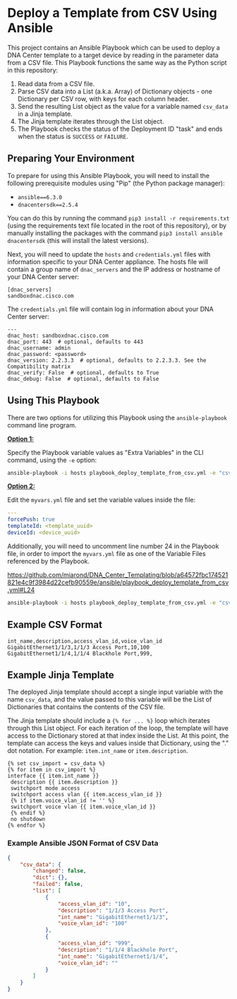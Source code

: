 # Deploy a Template from CSV Using Ansible

This project contains an Ansible Playbook which can be used to deploy a DNA Center template to a target device by reading in the parameter data from a CSV file.  This Playbook functions the same way as the Python script in this repository:

  1. Read data from a CSV file.
  2. Parse CSV data into a List (a.k.a. Array) of Dictionary objects - one Dictionary per CSV row, with keys for each column header.
  3. Send the resulting List object as the value for a variable named `csv_data` in a Jinja template.
  4. The Jinja template iterates through the List object.
  5. The Playbook checks the status of the Deployment ID "task" and ends when the status is `SUCCESS` or `FAILURE`.

## Preparing Your Environment

To prepare for using this Ansible Playbook, you will need to install the following prerequisite modules using "Pip" (the Python package manager):

  * `ansible==6.3.0`
  * `dnacentersdk==2.5.4`

You can do this by running the command `pip3 install -r requirements.txt` (using the requirements text file located in the root of this repository), or by manually installing the packages with the command `pip3 install ansible dnacentersdk` (this will install the latest versions).

Next, you will need to update the `hosts` and `credentials.yml` files with information specific to your DNA Center appliance.  The hosts file will contain a group name of `dnac_servers` and the IP address or hostname of your DNA Center server:

```
[dnac_servers]
sandboxdnac.cisco.com
```

The `credentials.yml` file will contain log in information about your DNA Center server:

```
---
dnac_host: sandboxdnac.cisco.com
dnac_port: 443  # optional, defaults to 443
dnac_username: admin
dnac_password: <password>
dnac_version: 2.2.3.3  # optional, defaults to 2.2.3.3. See the Compatibility matrix
dnac_verify: False  # optional, defaults to True
dnac_debug: False  # optional, defaults to False
```

## Using This Playbook

There are two options for utilizing this Playbook using the `ansible-playbook` command line program.  

<u>**Option 1:**</u>

Specify the Playbook variable values as "Extra Variables" in the CLI command, using the `-e` option:

```bash
ansible-playbook -i hosts playbook_deploy_template_from_csv.yml -e "csv_file=port_config.csv forcePush=true templateId=<template_uuid> deviceId=<device_uuid>"
```

<u>**Option 2:**</u>

Edit the `myvars.yml` file and set the variable values inside the file:

```yaml
---
forcePush: true
templateId: <template_uuid>
deviceId: <device_uuid>
```

Additionally, you will need to uncomment line number 24 in the Playbook file, in order to import the `myvars.yml` file as one of the Variable Files referenced by the Playbook.

https://github.com/miarond/DNA_Center_Templating/blob/a64572fbc174521821e4c9f3984d22cefb90559e/ansible/playbook_deploy_template_from_csv.yml#L24

```bash
ansible-playbook -i hosts playbook_deploy_template_from_csv.yml -e "csv_file=port_config.csv"
```

## Example CSV Format

```
int_name,description,access_vlan_id,voice_vlan_id
GigabitEthernet1/1/3,1/1/3 Access Port,10,100
GigabitEthernet1/1/4,1/1/4 Blackhole Port,999,
```

## Example Jinja Template

The deployed Jinja template should accept a single input variable with the name `csv_data`, and the value passed to this variable will be the List of Dictionaries that contains the contents of the CSV file.

The Jinja template should include a `{% for ... %}` loop which iterates through this List object.  For each iteration of the loop, the template will have access to the Dictionary stored at that index inside the List.  At this point, the template can access the keys and values inside that Dictionary, using the "." dot notation.  For example:  `item.int_name` or `item.description`.

```jinja
{% set csv_import = csv_data %}
{% for item in csv_import %}
interface {{ item.int_name }}
 description {{ item.description }}
 switchport mode access
 switchport access vlan {{ item.access_vlan_id }}
 {% if item.voice_vlan_id != '' %}
 switchport voice vlan {{ item.voice_vlan_id }}
 {% endif %}
 no shutdown
{% endfor %}
```

### Example Ansible JSON Format of CSV Data

```json
{
    "csv_data": {
        "changed": false,
        "dict": {},
        "failed": false,
        "list": [
            {
                "access_vlan_id": "10",
                "description": "1/1/3 Access Port",
                "int_name": "GigabitEthernet1/1/3",
                "voice_vlan_id": "100"
            },
            {
                "access_vlan_id": "999",
                "description": "1/1/4 Blackhole Port",
                "int_name": "GigabitEthernet1/1/4",
                "voice_vlan_id": ""
            }
        ]
    }
}
```
